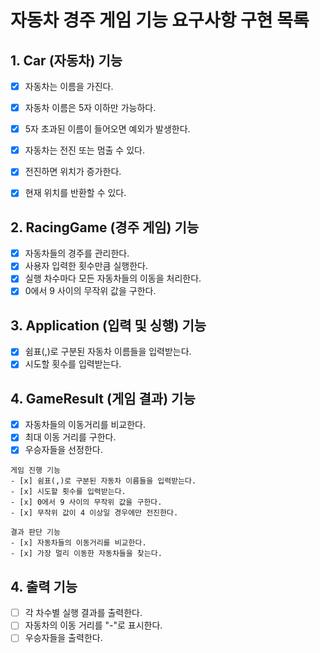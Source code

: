 # 자동차 경주 게임 기능 요구사항 구현 목록

## 1. Car (자동차) 기능
- [x] 자동차는 이름을 가진다.
- [x] 자동차 이름은 5자 이하만 가능하다.
- [x] 5자 초과된 이름이 들어오면 예외가 발생한다.
- [x] 자동차는 전진 또는 멈출 수 있다.
- [x] 전진하면 위치가 증가한다.
- [x] 현재 위치를 반환할 수 있다.


## 2. RacingGame (경주 게임) 기능
- [x] 자동차들의 경주를 관리한다.
- [x] 사용자 입력한 횟수만큼 실행한다.
- [x] 실행 차수마다 모든 자동차들의 이동을 처리한다.
- [x] 0에서 9 사이의 무작위 값을 구한다.
## 3. Application (입력 및 싱행) 기능 
- [x] 쉼표(,)로 구분된 자동차 이름들을 입력받는다.
- [x] 시도할 횟수를 입력받는다.

## 4. GameResult (게임 결과) 기능
- [x] 자동차들의 이동거리를 비교한다.
- [x] 최대 이동 거리를 구한다.
- [x] 우승자들을 선정한다.

```
게임 진행 기능
- [x] 쉼표(,)로 구분된 자동차 이름들을 입력받는다.
- [x] 시도할 횟수를 입력받는다.
- [x] 0에서 9 사이의 무작위 값을 구한다.
- [x] 무작위 값이 4 이상일 경우에만 전진한다.

결과 판단 기능
- [x] 자동차들의 이동거리를 비교한다.
- [x] 가장 멀리 이동한 자동차들을 찾는다.
````
## 4. 출력 기능
- [ ] 각 차수별 실행 결과를 출력한다.
- [ ] 자동차의 이동 거리를 "-"로 표시한다.
- [ ] 우승자들을 출력한다.